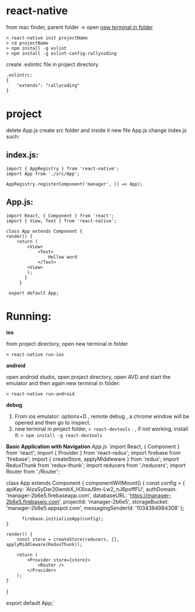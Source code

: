 # react-native

from mac finder, parent folder -> open [new terminal in folder](https://lifehacker.com/launch-an-os-x-terminal-window-from-a-specific-folder-1466745514)

    > react-native init projectName
    > cd projectName
    > npm install -g eslint
    > npm install -g eslint-config-rallycoding
  
create .eslintrc file in project directory

    .eslintrc:
    {
        "extends": "rallycoding"
    }

# project
delete App.js
create src folder and inside it new file App.js
change index.js such:

**index.js:**
-------------
    import { AppRegistry } from 'react-native';
    import App from './src/App';
    
    AppRegistry.registerComponent('manager', () => App);

**App.js:**
-----------
    import React, { Component } from 'react';
    import { View, Text } from 'react-native';
    
    class App extends Component {
    render() {
        return (
            <View>
                <Text>
                    Hellow word
                </Text>
            <View>
            );
           }
         }
     
     export default App;
     
# Running:
**ios**

from project directory, open new terminal in folder

    > react-native run-ios
**android**

open android studio, open project directory, open AVD and start the emulator and then again new terminal in folder:

    > react-native run-android
**debug**
1. From ios emulator: options+D , remote debug , a chrome window will be opened and then go to inspect.
2. new terminal in project folder, `> react-devtools` . , if not working, install it: `> npm install -g react-devtools`

**Basic Application with Navigation**
*App.js*
`import React, { Component } from 'react';
import { Provider } from 'react-redux';
import firebase from 'firebase';
import { createStore, applyMiddleware } from 'redux';
import ReduxThunk from 'redux-thunk';
import reducers from './reducers';
import Router from './Router';

class App extends Component {
    componentWillMount() {
        const config = {
            apiKey: 'AIzaSyDar20iembX_H3loaJ9m-Lw2_nJ6poffFU',
            authDomain: 'manager-2b6e5.firebaseapp.com',
            databaseURL: 'https://manager-2b6e5.firebaseio.com',
            projectId: 'manager-2b6e5',
            storageBucket: 'manager-2b6e5.appspot.com',
            messagingSenderId: '1034384984308'
          };
        
          firebase.initializeApp(config);
    }

    render() {
        const store = createStore(reducers, {}, applyMiddleware(ReduxThunk));

        return (
            <Provider store={store}>
                <Router />
            </Provider>
        );
    }
}

export default App;`

